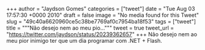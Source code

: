
+++
author = "Jaydson Gomes"
categories = ["tweet"]
date = "Tue Aug 03 17:57:30 +0000 2010"
draft = false
image = "No media found for this Tweet"
slug = "49c40a6620960ce5c38be7769af0c7954ba18f53"
tags = ["tweet"]
title = """Não desejo nem ao meu pio..."""
tweet = true
tweet_url = "https://twitter.com/jaydson/status/20239362657"
+++
Não desejo nem ao meu pior inimigo ter que um dia programar com .NET + Flash.
